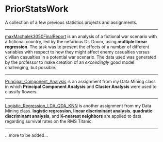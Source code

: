 # PriorStatsWork

A collection of a few previous statistics projects and assignments.

-----

[maxMachalek3050FinalReport](https://github.com/MaxMachalek/PriorStatsWork/blob/main/maxMachalek3050FinalReport.pdf) is an analysis of a fictional war scenario with a fictional country, led by the nefarious Dr. Doom, using **multiple linear regression**. The task was to present the effects of a number of different variables with respect to how they might affect enemy casualties versus civilian casualties in a potential war scenario. The data used was generated by the professor to make creation of an *exceedingly* good model challenging, but possible.

-----

[Principal_Component_Analysis](https://github.com/MaxMachalek/PriorStatsWork/blob/main/DataMining_PCA/Principal_Component_Analysis.pdf) is an assignment from my Data Mining class in which **Principal Component Analysis** and **Cluster Analysis** were used to classify flowers. 

-----

[Logistic_Regression_LDA_QDA_KNN](https://github.com/MaxMachalek/PriorStatsWork/blob/main/DataMining_LogisticReg_LDA_QDA_KNN/Logistic_Regression_LDA_QDA_KNN.pdf) is another assignment from my Data Mining class. **logistic regression**, **linear discriminant analysis**, **quadratic discriminant analysis**, and **K-nearest neighbors** are applied to data regarding survival rates on the RMS Titanic.

-----

...more to be added...
